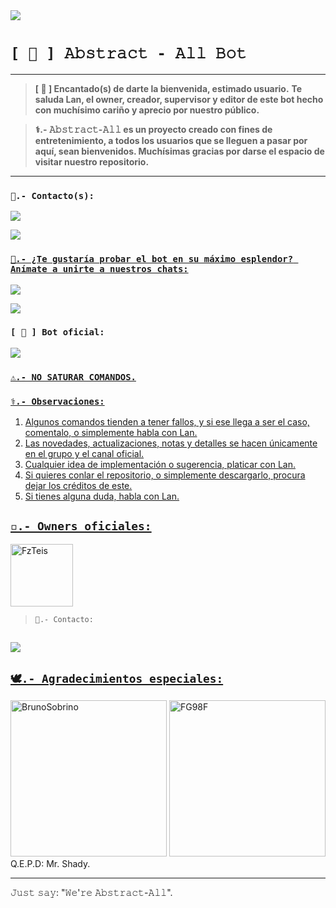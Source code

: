<img src="https://telegra.ph/file/76d4b79df32829d0afd5d.jpg"/>

# `[ 💠 ] 𝙰𝚋𝚜𝚝𝚛𝚊𝚌𝚝 - 𝙰𝚕𝚕 𝙱𝚘𝚝` 
------------------

> **[ 💠 ] Encantado(s) de darte la bienvenida, estimado usuario.**
>  __Te saluda Lan, el owner, creador, supervisor y editor de este bot hecho con muchísimo cariño y aprecio por nuestro público.__

> __⚕️.- 𝙰𝚋𝚜𝚝𝚛𝚊𝚌𝚝-𝙰𝚕𝚕 es un proyecto creado con fines de entretenimiento, a todos los usuarios que se lleguen a pasar por aquí, sean bienvenidos. Muchísimas gracias por darse el espacio de visitar nuestro repositorio.__
------------------

### `💠.- Contacto(s):`

<a href="https://wa.me/5215534215245?text=Hola,+Lan.&type=phone_number&app_absent=0" target="blank"><img src="https://img.shields.io/badge/ඞ 𝐿.𝐴𝑛 ༆-5f1da2?style=for-the-badge&logo=whatsapp&logoColor==white" />

<a href="https://www.instagram.com/lansg___/&type=phone_number&app_absent=0" target="blank"><img src="https://img.shields.io/badge/ඞ 𝐿.𝐴𝑛 ༆-e363e3?style=for-the-badge&logo=instagram&logoColor==white" />

### `🔹.- ¿Te gustaría probar el bot en su máximo esplendor? Anímate a unirte a nuestros chats:`

<a href="https://chat.whatsapp.com/CN3YieShy2S3LnVRJ7aPPM" target="blank"><img src="https://img.shields.io/badge/Grupo Oficial_(Es).-5fb6e3?style=for-the-badge&logo=whatsapp&logoColor=white" /></a>

<a href="https://whatsapp.com/channel/0029VagXmJ1Id7nU2BonZ22L" target="blank"><img src="https://img.shields.io/badge/Canal de WhatsApp Oficial._-6a6ae5?style=for-the-badge&logo=whatsapp&logoColor=white" /></a>

### `[ 🔱 ] Bot oficial:`

<a href="https://wa.me/12502890430?text=.funcas&type=phone_number&app_absent=0" target="blank"><img src="https://img.shields.io/badge/𝙸'𝚖://𝙰𝚋𝚜𝚝𝚛𝚊𝚌𝚝-𝙰𝚕𝚕.-481eaa?style=for-the-badge&logo=whatsapp&logoColor=white" />

### `⚠️.- NO SATURAR COMANDOS.`

### `⚕️.- Observaciones:`
1. Algunos comandos tienden a tener fallos, y si ese llega a ser el caso, comentalo, o simplemente habla con Lan.
2. Las novedades, actualizaciones, notas y detalles se hacen únicamente en el grupo y el canal oficial.
3. Cualquier idea de implementación o sugerencia, platicar con Lan.
4. Si quieres conlar el repositorio, o simplemente descargarlo, procura dejar los créditos de este.
5. Si tienes alguna duda, habla con Lan.

## `◽.- Owners oficiales:` 
<a href="https://github.com/FzTeis"><img src="https://github.com/FzTeis.png" width="100" height="100" alt="FzTeis"/></a>
> `💠.- Contacto:`
## <a href="https://wa.me/5212431268546?text=Tesis,+chupame+el+pitote+jajdkakdksls&type=phone_number&app_absent=0" target="blank"><img src="https://img.shields.io/badge/` I'm Fz. ~⁩-481eaa?style=for-the-badge&logo=whatsapp&logoColor=white" />


## `🕊️.- Agradecimientos especiales:` 
<a href="https://github.com/BrunoSobrino"><img src="https://github.com/BrunoSobrino.png" width="250" height="250" alt="BrunoSobrino"/></a>
<a href="https://github.com/FG98F"><img src="https://github.com/FG98F.png" width="250" height="250" alt="FG98F"/></a>
Q.E.P.D: Mr. Shady.

------------------

𝙹𝚞𝚜𝚝 𝚜𝚊𝚢: "𝚆𝚎'𝚛𝚎 𝙰𝚋𝚜𝚝𝚛𝚊𝚌𝚝-𝙰𝚕𝚕".
